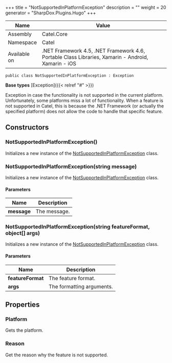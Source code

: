 

+++
title = "NotSupportedInPlatformException" 
description = ""
weight = 20
generator = "SharpDox.Plugins.Hugo"
+++

Name|Value
---|---
Assembly|Catel.Core
Namespace|Catel
Available on|.NET Framework 4.5, .NET Framework 4.6, Portable Class Libraries, Xamarin - Android, Xamarin - iOS

```
public class NotSupportedInPlatformException : Exception
```

**Base types**
[Exception]({{< relref "#" >}})

Exception in case the functionality is not supported in the current platform. Unfortunately, some platforms miss a lot of functionality. When a feature is not supported in Catel, this is because the .NET Framework (or actually the specified platform) does not allow the code to handle that specific feature.

## Constructors

### NotSupportedInPlatformException()

Initializes a new instance of the [NotSupportedInPlatformException](#) class.

### NotSupportedInPlatformException(string message)

Initializes a new instance of the [NotSupportedInPlatformException](#) class.

#### Parameters

Name|Description
---|---
**message**|The message.

### NotSupportedInPlatformException(string featureFormat, object[] args)

Initializes a new instance of the [NotSupportedInPlatformException](#) class.

#### Parameters

Name|Description
---|---
**featureFormat**|The feature format.
**args**|The formatting arguments.

## Properties

### Platform

Gets the platform.

### Reason

Get the reason why the feature is not supported.


